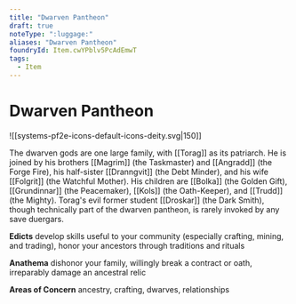 ```yaml
---
title: "Dwarven Pantheon"
draft: true
noteType: ":luggage:"
aliases: "Dwarven Pantheon"
foundryId: Item.cwYPblv5PcAdEmwT
tags:
  - Item
---
```


# Dwarven Pantheon
![[systems-pf2e-icons-default-icons-deity.svg|150]]

The dwarven gods are one large family, with [[Torag]] as its patriarch. He is joined by his brothers [[Magrim]] (the Taskmaster) and [[Angradd]] (the Forge Fire), his half-sister [[Dranngvit]] (the Debt Minder), and his wife [[Folgrit]] (the Watchful Mother). His children are [[Bolka]] (the Golden Gift), [[Grundinnar]] (the Peacemaker), [[Kols]] (the Oath-Keeper), and [[Trudd]] (the Mighty). Torag's evil former student [[Droskar]] (the Dark Smith), though technically part of the dwarven pantheon, is rarely invoked by any save duergars.

**Edicts** develop skills useful to your community (especially crafting, mining, and trading), honor your ancestors through traditions and rituals

**Anathema** dishonor your family, willingly break a contract or oath, irreparably damage an ancestral relic

**Areas of Concern** ancestry, crafting, dwarves, relationships
